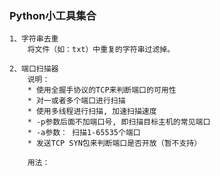 


### Python小工具集合
    1、字符串去重
        将文件（如：txt）中重复的字符串过滤掉。

    2、端口扫描器
        说明：
        * 使用全握手协议的TCP来判断端口的可用性
        * 对一或者多个端口进行扫描
        * 使用多线程进行扫描, 加速扫描速度　
        * -p参数后面不加端口号, 即扫描目标主机的常见端口
        * -a参数： 扫描1-65535个端口
        * 发送TCP SYN包来判断端口是否开放（暂不支持）
        
        用法：
        